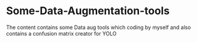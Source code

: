 # Some-Data-Augmentation-tools
The content contains some Data aug tools which coding by myself and also contains a confusion matrix creator for YOLO 
